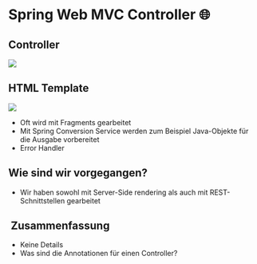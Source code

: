 
# Spring Web MVC Controller 🌐

## Controller
![][image-1]

## HTML Template

![][image-2]

- Oft wird mit Fragments gearbeitet
- Mit Spring Conversion Service werden zum Beispiel Java-Objekte für die Ausgabe vorbereitet
- Error Handler

## Wie sind wir vorgegangen?

- Wir haben sowohl mit Server-Side rendering als auch mit REST-Schnittstellen gearbeitet

##  Zusammenfassung
- Keine Details
- Was sind die Annotationen für einen Controller?


[image-1]:	assets/Bildschirmfoto%202022-12-18%20um%2010.05.05.png
[image-2]:	assets/Bildschirmfoto%202022-12-18%20um%2010.05.35.png